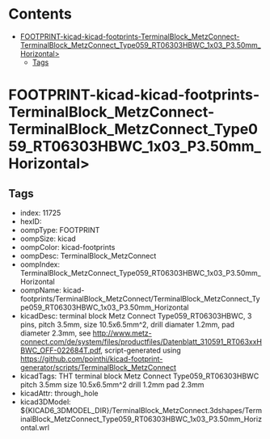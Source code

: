 



Contents
========

* [FOOTPRINT-kicad-kicad-footprints-TerminalBlock_MetzConnect-TerminalBlock_MetzConnect_Type059_RT06303HBWC_1x03_P3.50mm_Horizontal>](#footprint-kicad-kicad-footprints-terminalblock_metzconnect-terminalblock_metzconnect_type059_rt06303hbwc_1x03_p350mm_horizontal)
	* [Tags](#tags)

# FOOTPRINT-kicad-kicad-footprints-TerminalBlock_MetzConnect-TerminalBlock_MetzConnect_Type059_RT06303HBWC_1x03_P3.50mm_Horizontal>

## Tags

- index: 11725
- hexID: 
- oompType: FOOTPRINT
- oompSize: kicad
- oompColor: kicad-footprints
- oompDesc: TerminalBlock_MetzConnect
- oompIndex: TerminalBlock_MetzConnect_Type059_RT06303HBWC_1x03_P3.50mm_Horizontal
- oompName: kicad-footprints/TerminalBlock_MetzConnect/TerminalBlock_MetzConnect_Type059_RT06303HBWC_1x03_P3.50mm_Horizontal
- kicadDesc: terminal block Metz Connect Type059_RT06303HBWC, 3 pins, pitch 3.5mm, size 10.5x6.5mm^2, drill diamater 1.2mm, pad diameter 2.3mm, see http://www.metz-connect.com/de/system/files/productfiles/Datenblatt_310591_RT063xxHBWC_OFF-022684T.pdf, script-generated using https://github.com/pointhi/kicad-footprint-generator/scripts/TerminalBlock_MetzConnect
- kicadTags: THT terminal block Metz Connect Type059_RT06303HBWC pitch 3.5mm size 10.5x6.5mm^2 drill 1.2mm pad 2.3mm
- kicadAttr: through_hole
- kicad3DModel: ${KICAD6_3DMODEL_DIR}/TerminalBlock_MetzConnect.3dshapes/TerminalBlock_MetzConnect_Type059_RT06303HBWC_1x03_P3.50mm_Horizontal.wrl
